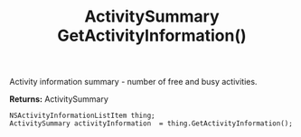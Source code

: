 ﻿---
uid: crmscript_ref_NSActivityInformationListItem_GetActivityInformation
title: ActivitySummary GetActivityInformation()
intellisense: NSActivityInformationListItem.GetActivityInformation
keywords: NSActivityInformationListItem, GetActivityInformation
so.topic: reference
---

Activity information summary - number of free and busy activities.

**Returns:** ActivitySummary


```crmscript
NSActivityInformationListItem thing;
ActivitySummary activityInformation  = thing.GetActivityInformation();
```


